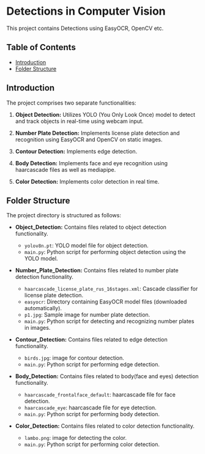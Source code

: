 # Detections in Computer Vision

This project contains Detections using EasyOCR, OpenCV etc.

## Table of Contents

- [Introduction](#introduction)
- [Folder Structure](#folder-structure)

## Introduction

The project comprises two separate functionalities:

1. **Object Detection:** Utilizes YOLO (You Only Look Once) model to detect and track objects in real-time using webcam input.

2. **Number Plate Detection:** Implements license plate detection and recognition using EasyOCR and OpenCV on static images.
   
3. **Contour Detection:** Implements edge detection.

4. **Body Detection:** Implements face and eye recognition using haarcascade files as well as mediapipe.
   
5. **Color Detection:** Implements color detection in real time.

## Folder Structure

The project directory is structured as follows:


- **Object_Detection:** Contains files related to object detection functionality.
  - `yolov8n.pt`: YOLO model file for object detection.
  - `main.py`: Python script for performing object detection using the YOLO model.

- **Number_Plate_Detection:** Contains files related to number plate detection functionality.
  - `haarcascade_license_plate_rus_16stages.xml`: Cascade classifier for license plate detection.
  - `easyocr`: Directory containing EasyOCR model files (downloaded automatically).
  - `p1.jpg`: Sample image for number plate detection.
  - `main.py`: Python script for detecting and recognizing number plates in images.

- **Contour_Detection:** Contains files related to edge detection functionality.
  - `birds.jpg`: image for contour detection.
  - `main.py`: Python script for performing edge detection.

- **Body_Detection:** Contains files related to body(face and eyes) detection functionality.
  - `haarcascade_frontalface_default`: haarcascade file for face detection.
  - `haarcascade_eye`: haarcascade file for eye detection.
  - `main.py`: Python script for performing body detection.

- **Color_Detection:** Contains files related to color detection functionality.
  - `lambo.png`: image for detecting the color.
  - `main.py`: Python script for performing color detection.


